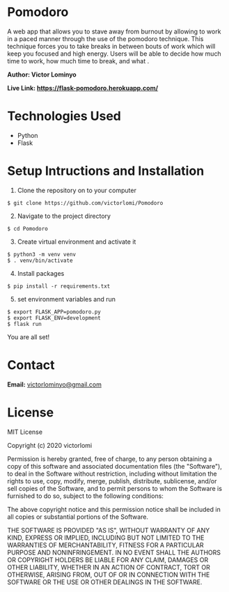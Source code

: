 # Pomodoro
A web app that allows you to stave away from burnout by allowing to work in a paced manner through the use of the pomodoro technique. This technique forces you to take breaks in between bouts of work which will keep you focused and high energy. Users will be able to decide how much time to work, how much time to break, and what .

**Author: Victor Lominyo**

**Live Link: https://flask-pomodoro.herokuapp.com/**


Technologies Used
=
- Python 
- Flask


Setup Intructions and Installation
=
1. Clone the repository on to your computer

```
$ git clone https://github.com/victorlomi/Pomodoro
```

2. Navigate to the project directory 

```
$ cd Pomodoro
```

3. Create virtual environment and activate it

```
$ python3 -m venv venv
$ . venv/bin/activate
``` 

4. Install packages

```
$ pip install -r requirements.txt
```

5. set environment variables and run

```
$ export FLASK_APP=pomodoro.py
$ export FLASK_ENV=development
$ flask run
```

You are all set!

Contact
=
**Email:** victorlominyo@gmail.com

License
=
MIT License

Copyright (c) 2020 victorlomi

Permission is hereby granted, free of charge, to any person obtaining a copy
of this software and associated documentation files (the "Software"), to deal
in the Software without restriction, including without limitation the rights
to use, copy, modify, merge, publish, distribute, sublicense, and/or sell
copies of the Software, and to permit persons to whom the Software is
furnished to do so, subject to the following conditions:

The above copyright notice and this permission notice shall be included in all
copies or substantial portions of the Software.

THE SOFTWARE IS PROVIDED "AS IS", WITHOUT WARRANTY OF ANY KIND, EXPRESS OR
IMPLIED, INCLUDING BUT NOT LIMITED TO THE WARRANTIES OF MERCHANTABILITY,
FITNESS FOR A PARTICULAR PURPOSE AND NONINFRINGEMENT. IN NO EVENT SHALL THE
AUTHORS OR COPYRIGHT HOLDERS BE LIABLE FOR ANY CLAIM, DAMAGES OR OTHER
LIABILITY, WHETHER IN AN ACTION OF CONTRACT, TORT OR OTHERWISE, ARISING FROM,
OUT OF OR IN CONNECTION WITH THE SOFTWARE OR THE USE OR OTHER DEALINGS IN THE
SOFTWARE.